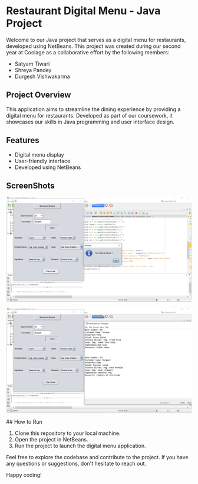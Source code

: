 # Restaurant Digital Menu - Java Project

Welcome to our Java project that serves as a digital menu for restaurants, developed using NetBeans. This project was created during our second year at Coolage as a collaborative effort by the following members:

- Satyam Tiwari
- Shreya Pandey
- Durgesh Vishwakarma

## Project Overview

This application aims to streamline the dining experience by providing a digital menu for restaurants. Developed as part of our coursework, it showcases our skills in Java programming and user interface design.

## Features

- Digital menu display
- User-friendly interface
- Developed using NetBeans

## ScreenShots
<p align="center">
  <img src="Output/Screenshot (66).png" alt="Screenshot 1">
</p>
<p align="center">
  <img src="Output/Screenshot (67).png" alt="Screenshots 2">
</p>
## How to Run

1. Clone this repository to your local machine.
2. Open the project in NetBeans.
3. Run the project to launch the digital menu application.

Feel free to explore the codebase and contribute to the project. If you have any questions or suggestions, don't hesitate to reach out.

Happy coding!

